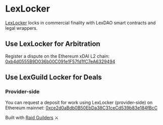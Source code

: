 # LexLocker

[LexLocker](https://github.com/lexDAO/LexLocker) locks in commercial finality with LexDAO smart contracts and legal wrappers.

## Use LexLocker for Arbitration

Register a dispute on the Ethereum xDAI L2 chain: [0xb4d0555B9D036b00C091e1F57fd1fC7eA6329494](https://blockscout.com/poa/xdai/address/0xb4d0555B9D036b00C091e1F57fd1fC7eA6329494/contracts)

## Use LexGuild Locker for Deals

### Provider-side

You can request a deposit for work using LexLocker (provider-side) on Ethereum mainnet: [0xce2d0aBdb0B50EbDa38C31ceCd539b83e184fBcC](https://etherscan.io/address/0xce2d0abdb0b50ebda38c31cecd539b83e184fbcc#code)

Built with [Raid Guilders](https://raidguild.org/) ⚔️

